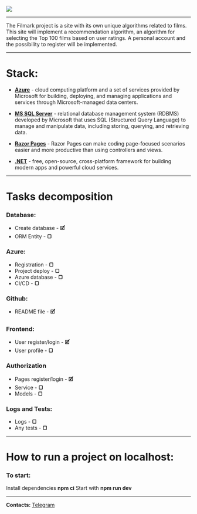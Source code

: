 ![](https://i.ibb.co/Ln9PXXY/Picsart-23-04-27-08-29-04-769.png)
___
The Filmark project is a site with its own unique algorithms related to films. This site will implement a recommendation algorithm, an algorithm for selecting the Top 100 films based on user ratings. A personal account and the possibility to register will be implemented.
___
# Stack:
* **[Azure](https://azure.microsoft.com/en-us/)** - cloud computing platform and a set of services provided by Microsoft for building, deploying, and managing applications and services through Microsoft-managed data centers.

* **[MS SQL Server](https://www.microsoft.com/en-us/sql-server/)** - relational database management system (RDBMS) developed by Microsoft that uses SQL (Structured Query Language) to manage and manipulate data, including storing, querying, and retrieving data.

* **[Razor Pages](https://learn.microsoft.com/en-us/aspnet/core/razor-pages/?view=aspnetcore-7.0&tabs=visual-studio)** - Razor Pages can make coding page-focused scenarios easier and more productive than using controllers and views.

* **[.NET](https://dotnet.microsoft.com/en-us/)** - free, open-source, cross-platform framework for building modern apps and powerful cloud services.
___

# Tasks decomposition

### Database:

* Create database - **🗹︎**
* ORM Entity - **▢**

### Azure:

* Registration - **▢**
* Project deploy - **▢**
* Azure database - **▢**
* CI/CD - **▢**

### Github:

* README file - **🗹︎**

### Frontend:

* User register/login - **🗹︎**
* User profile - **▢**

### Authorization

* Pages register/login - **🗹︎**
* Service - **▢**
* Models - **▢**

### Logs and Tests:

* Logs - **▢**
* Any tests - **▢**
___
# How to run a project on localhost:
### To start:
Install dependencies **npm ci** Start with **npm run dev**
___
**Contacts:**
[Telegram](https://t.me/Nketr)